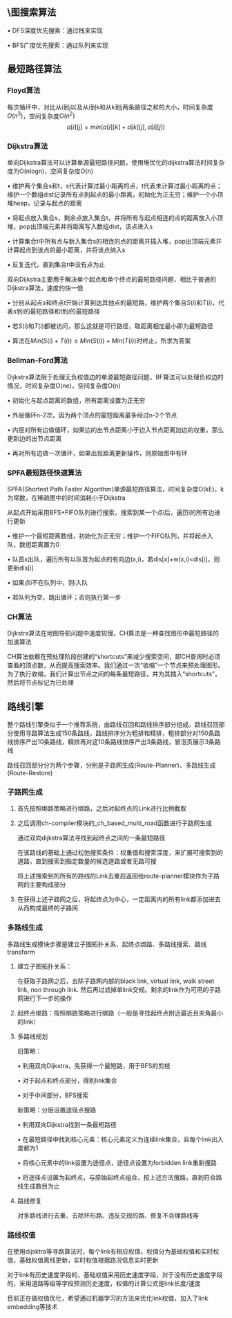 ## \图搜索算法

• DFS深度优先搜索：通过栈来实现

• BFS广度优先搜索：通过队列来实现

## 最短路径算法

### Floyd算法

每次循环中，对比从i到j以及从i到k和从k到j两条路径之和的大小，时间复杂度$O(n^3)$，空间复杂度$O(n^2)$
$$
a[i][j]=min(a[i][k]+a[k][j], a[i][j])
$$

### Dijkstra算法

单向Dijkstra算法可以计算单源最短路径问题，使用堆优化的dijkstra算法时间复杂度为O(nlogn)，空间复杂度O(n)

• 维护两个集合s和t，s代表计算过最小距离的点，t代表未计算过最小距离的点；维护一个数组dist记录所有点到起点的最小距离，初始化为正无穷；维护一个小顶堆heap，记录与起点的距离

• 将起点放入集合s，剩余点放入集合t，并将所有与起点相连的点的距离放入小顶堆，pop出顶端元素并将距离写入数组dist，该点进入s

• 计算集合t中所有点与新入集合s的相连的点的距离并插入堆，pop出顶端元素并计算起点到该点的最小距离，并将该点纳入s

• 反复迭代，直到集合t中没有点为止

双向Dijkstra主要用于解决单个起点和单个终点的最短路径问题，相比于普通的Dijkstra算法，速度约快一倍

• 分别从起点$s$和终点$t$开始计算到达其他点的最短路，维护两个集合$S(i)$和$T(i)$，代表$s$到$i$的最短路径和$t$到$i$的最短路径

• 若$S(i)$和$T(i)$都被访问，那么这就是可行路径，取距离相加最小即为最短路径

• 算法在$Min(S(i)+T(i))\le Min(S(i))+Min(T(i))$时终止，所求为答案

### Bellman-Ford算法

Dijkstra算法限于处理无负权值边的单源最短路径问题，BF算法可以处理负权边的情况，时间复杂度O(ne)，空间复杂度O(n)

• 初始化与起点距离的数组，所有距离设置为正无穷

• 外层循环n-2次，因为两个顶点的最短距离最多经过n-2个节点

• 内层对所有边做循环，如果边的出节点距离小于边入节点距离加边的权重，那么更新边的出节点距离

• 再对所有边做一次循环，如果出现距离更新操作，则原始图中有环

### SPFA最短路径快速算法

SPFA(Shortest Path Faster Algorithm)单源最短路径算法，时间复杂度O(kE)，k为常数，在稀疏图中的时间消耗小于Dijkstra

从起点开始采用BFS+FIFO队列进行搜索，搜索到某一个点i后，遍历i的所有边进行更新

• 维护一个最短距离数组，初始化为正无穷；维护一个FIFO队列，并将起点入队，数组距离置为0

• 队首x出队，遍历所有以队首为起点的有向边(x,i)，若dis[x]+w(x,i)<dis[i]，则更新dis[i]

• 如果点i不在队列中，则i入队

• 若队列为空，跳出循环；否则执行第一步

### CH算法

Dijkstra算法在地图导航问题中速度较慢，CH算法是一种查找图形中最短路径的加速算法

CH算法依赖在预处理阶段创建的“shortcuts”来减少搜索空间，即CH查询时必须查看的顶点数，从而提高搜索效率。我们通过一次“收缩”一个节点来预处理图形。为了执行收缩，我们计算出节点之间的每条最短路径，并为其插入“shortcuts”，然后将节点标记为已处理

## 路线引擎

整个路线引擎类似于一个推荐系统，由路线召回和路线排序部分组成。路线召回部分使用寻路算法生成150条路线，路线排序分为粗排和精排，粗排部分对150条路线排序产出10条路线，精排再对这10条路线排序产出3条路线，冒泡页展示3条路线

路线召回部分分为两个步骤，分别是子路网生成(Route-Planner)、多路线生成(Route-Restore)

### 子路网生成

1. 首先按照绑路策略进行绑路，之后对起终点的Link进行比例截取

2. 之后调用ch-compiler模块的_ch_based_multi_road函数进行子路网生成

   通过双向dijkstra算法寻找到起终点之间的一条最短路径

   在该路线的基础上通过松弛搜索条件：权重值和搜索深度，来扩展可搜索到的道路，直到搜索到指定数量的候选道路或者无路可搜

   将上述搜索到的所有的路线的Link去重后返回给route-planner模块作为子路网的主要构成部分

3. 在获得上述子路网之后，将起终点为中心，一定距离内的所有link都添加进去从而构成最终的子路网

### 多路线生成

多路线生成模块步骤是建立子图拓扑关系、起终点绑路、多路线搜索、路线transform

1. 建立子图拓扑关系：

   在获取子路网之后，去除子路网内部的black link, virtual link, walk street link, non through link. 然后再过滤掉单link交规。剩余的link作为可用的子路网进行下一步的操作

2. 起终点绑路：按照绑路策略进行绑路（一般是寻找起终点附近最近且夹角最小的link）

3. 多路线规划

   旧策略：

   • 利用双向Dijkstra，先获得一个最短路，用于BFS的剪枝

   • 对于起点和终点部分，得到link集合

   • 对于中间部分，BFS搜索

   新策略：分层设置途径点搜路

   • 利用双向Dijkstra找到一条最短路径

   • 在最短路径中找到核心元素：核心元素定义为连续link集合，且每个link出入度都为1

   • 将核心元素中的link设置为途径点，途径点设置为forbidden link重新搜路

   • 将途径点设置为起终点，与原始起终点组合，按上述方法搜路，直到符合路线生成数目为止

4. 路线修复

   对多路线进行去重、去除环形路、违反交规的路、修复不合理路线等

### 路线权值

在使用dijsktra等寻路算法时，每个link有相应权值，权值分为基础权值和实时权值，基础权值离线更新，实时权值根据路况信息实时更新

对于link有历史速度字段的，基础权值采用历史速度字段，对于没有历史速度字段的，采用道路等级等字段预测历史速度，权值的计算公式是link长度/速度

目前正在做权值优化，希望通过机器学习的方法来优化link权值，加入了link embedding等技术